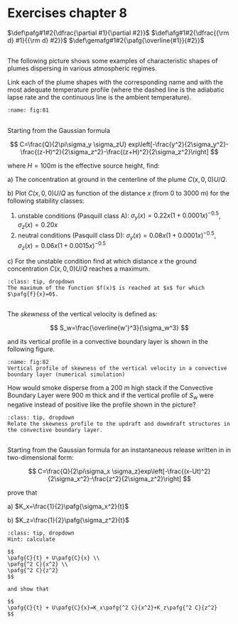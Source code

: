 # Exercises chapter 8
$\def\pafg#1#2{\dfrac{\partial #1}{\partial #2}}$
$\def\afg#1#2{\dfrac{{\rm d} #1}{{\rm d} #2}}$
$\def\gemafg#1#2{\pafg{\overline{#1}}{#2}}$

##
The following picture shows some examples of characteristic shapes of plumes dispersing in various atmospheric regimes.

Link each of the plume shapes with the corresponding name and with the most adequate temperature profile (where the dashed line is
the adiabatic lapse rate and the continuous line is the ambient temperature).

```{figure} figures/figset81.png
:name: fig:81
```

##
Starting from the Gaussian formula

$$
C=\frac{Q}{2\pi\sigma_y \sigma_zU}
exp\left[-\frac{y^2}{2\sigma_y^2}-\frac{(z-H)^2}{2\sigma_z^2}-\frac{(z+H)^2}{2\sigma_z^2}\right]
$$

where $H=100m$ is the effective source height, find:

a) The concentration at ground in the centerline of the plume $C(x,0,0)U/Q$.

b) Plot $C(x,0,0)U/Q$ as function of the distance $x$ (from 0 to 3000 m) for the following stability classes:
1. unstable conditions (Pasquill class A): $\sigma_y(x)=0.22x(1+0.0001x)^{-0.5}$, $\sigma_z(x)=0.20x$
2. neutral conditions (Pasquill class D): $\sigma_y(x)=0.08x(1+0.0001x)^{-0.5}$, $\sigma_z(x)=0.06x(1+0.0015x)^{-0.5}$

c) For the unstable condition find at which distance $x$ the ground concentration $C(x,0,0)U/Q$ reaches a maximum. 
```{hint}
:class: tip, dropdown
The maximum of the function $f(x)$ is reached at $x$ for which $\pafg{f}{x}=0$.
```

##
The *skewness* of the vertical velocity is defined as:

$$
S_w=\frac{\overline{w'}^3}{\sigma_w^3}
$$

and its vertical profile in a convective boundary layer is shown in the following figure.

```{figure} figures/figset82.png
:name: fig:82
Vertical profile of skewness of the vertical velocity in a convective boundary layer (numerical simulation)
```

How would smoke disperse from a 200 m high stack if the Convective Boundary Layer were 900 m thick and if the vertical profile of
$S_w$ were negative instead of positive like the profile shown in the picture? 

```{hint}
:class: tip, dropdown
Relate the skewness profile to the updraft and downdraft structures in the convective boundary layer. 
```


##
Starting from the Gaussian formula for an instantaneous release written in in two-dimensional form:

$$
C=\frac{Q}{2\pi\sigma_x
\sigma_z}exp\left[-\frac{(x-Ut)^2}{2\sigma_x^2}-\frac{z^2}{2\sigma_z^2}\right]
$$

prove that

a) $K_x=\frac{1}{2}\pafg{\sigma_x^2}{t}$

b) $K_z=\frac{1}{2}\pafg{\sigma_z^2}{t}$

```{hint}
:class: tip, dropdown
Hint: calculate

$$
\pafg{C}{t} + U\pafg{C}{x} \\
\pafg{^2 C}{x^2} \\
\pafg{^2 C}{z^2}
$$

and show that

$$
\pafg{C}{t} + U\pafg{C}{x}=K_x\pafg{^2 C}{x^2}+K_z\pafg{^2 C}{z^2}
$$
```
